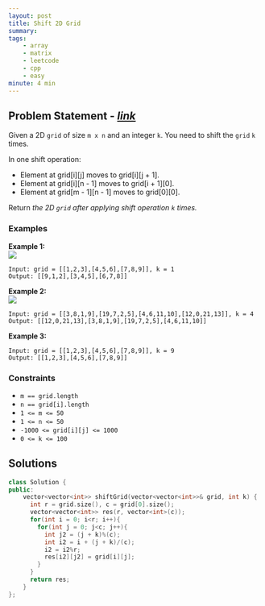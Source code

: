```yaml
---
layout: post
title: Shift 2D Grid
summary:
tags:
    - array
    - matrix
    - leetcode
    - cpp
    - easy
minute: 4 min
---
```


## Problem Statement - [*link*](https://leetcode.com/problems/shift-2d-grid)  

Given a 2D `grid` of size `m x n` and an integer `k`. You need to shift the `grid` `k` times.

In one shift operation:

+ Element at grid[i][j] moves to grid[i][j + 1].
+ Element at grid[i][n - 1] moves to grid[i + 1][0].
+ Element at grid[m - 1][n - 1] moves to grid[0][0].

Return *the 2D `grid` after applying shift operation `k` times.*

### Examples

**Example 1:**  
<img src="https://assets.leetcode.com/uploads/2019/11/05/e1.png"> 
```
Input: grid = [[1,2,3],[4,5,6],[7,8,9]], k = 1
Output: [[9,1,2],[3,4,5],[6,7,8]]
```

**Example 2:**  
<img src="https://assets.leetcode.com/uploads/2019/11/05/e2.png"> 
```
Input: grid = [[3,8,1,9],[19,7,2,5],[4,6,11,10],[12,0,21,13]], k = 4
Output: [[12,0,21,13],[3,8,1,9],[19,7,2,5],[4,6,11,10]]
```

**Example 3:**  
```
Input: grid = [[1,2,3],[4,5,6],[7,8,9]], k = 9
Output: [[1,2,3],[4,5,6],[7,8,9]]
```

### Constraints
+ `m == grid.length`
+ `n == grid[i].length`
+ `1 <= m <= 50`
+ `1 <= n <= 50`
+ `-1000 <= grid[i][j] <= 1000`
+ `0 <= k <= 100`

## Solutions

```cpp
class Solution {
public:
    vector<vector<int>> shiftGrid(vector<vector<int>>& grid, int k) {
      int r = grid.size(), c = grid[0].size();
      vector<vector<int>> res(r, vector<int>(c));
      for(int i = 0; i<r; i++){
        for(int j = 0; j<c; j++){
          int j2 = (j + k)%(c);
          int i2 = i + (j + k)/(c);
          i2 = i2%r;
          res[i2][j2] = grid[i][j];
        }
      }
      return res;
    }
};
```

